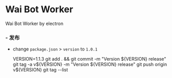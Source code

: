 # Wai Bot Worker

Wai Bot Worker by electron

###  - 发布


- change `package.json` > `version` to `1.0.1`


    VERSION=1.1.3
    git add . && git commit -m "Version ${VERSION} release"
    git tag -a v${VERSION} -m "Version ${VERSION} release"
    git push origin v${VERSION}
    git tag --list
